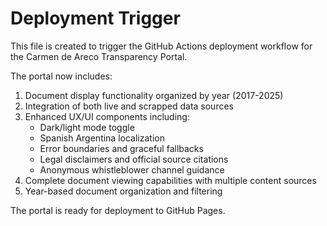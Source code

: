 # Deployment Trigger

This file is created to trigger the GitHub Actions deployment workflow for the Carmen de Areco Transparency Portal.

The portal now includes:

1. Document display functionality organized by year (2017-2025)
2. Integration of both live and scrapped data sources
3. Enhanced UX/UI components including:
   - Dark/light mode toggle
   - Spanish Argentina localization
   - Error boundaries and graceful fallbacks
   - Legal disclaimers and official source citations
   - Anonymous whistleblower channel guidance
4. Complete document viewing capabilities with multiple content sources
5. Year-based document organization and filtering

The portal is ready for deployment to GitHub Pages.